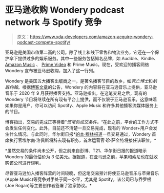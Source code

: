 # 亚马逊收购 Wondery podcast network 与 Spotify 竞争

> 原文：<https://www.xda-developers.com/amazon-acquire-wondery-podcast-compete-spotify/>

亚马逊是美国市值第二高的公司。除了线上和线下零售和物流业务，它还在一个保护伞下提供过多的娱乐服务。其中一些服务包括知名品牌，如 Audible、Kindle、 [Amazon Music](https://www.xda-developers.com/amazon-music-adds-x-ray-feature-behind-the-scenes-trivia/) 、 [Prime Video](https://www.xda-developers.com/amazon-prime-video-preps-random-episode-button-shuffled-playlist-choosing-audio-language-downloads/) 和 Prime Music。现在，受欢迎的播客网络 Wondery 宣布被亚马逊收购，加入了这一行列。

Wondery 是美国五大播客出版商之一，是著名播客节目的故乡，如*死亡博士*和*肮脏约翰*。根据[博客文章](https://www.aboutamazon.com/news/company-news/wondery-to-join-amazon-music)的公告，Wondery 的内容将在亚马逊音乐上提供，亚马逊音乐于 2020 年 9 月获得播客支持。亚马逊指出，在这笔交易之后，现有的 Wondery 节目将继续在所有现有平台上提供，而不仅限于亚马逊音乐。这意味着如果你是用户，你可以访问 Spotify、Apple Music 和许多其他播客流媒体服务上的节目。

博客指出，交易的完成正等待着"*惯常的成交条件。*“在此之前，平台的工作方式不会发生任何变化。此外，目前还不清楚一旦交易完成，现有的 Wonder+用户会发生什么情况。与此同时，华尔街日报*[的本·穆林报道](https://twitter.com/BenMullin/status/1344374604987576321)一旦交易通过，Wondery 首席执行官埃尔南·洛佩斯将辞去现有职务，首席运营官·珍·萨金特将接任该职位。*

 *虽然交易的条件尚未公开，但之前来自彭博、T21、华尔街日报的报道暗示 Wondery 的最低估价为 3 亿美元。据报道，在亚马逊之前，苹果和索尼也在就收购该公司进行谈判。

尽管亚马逊加入播客阵营的时间较晚，但这笔交易预计将使亚马逊音乐与苹果音乐(Apple Music)等竞争对手处于同一水平，尤其是 Spotify，该公司已与乔罗根(Joe Rogan)等主要创作者签署了独家协议。*
